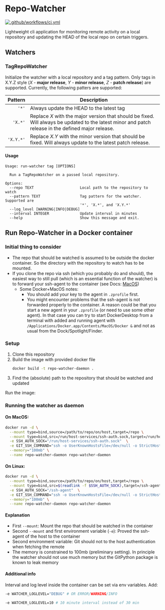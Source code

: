 # Repo-Watcher

[![.github/workflows/ci.yml](https://github.com/kschweiger/repo-watcher/actions/workflows/ci.yml/badge.svg)](https://github.com/kschweiger/repo-watcher/actions/workflows/ci.yml)

Lightweight cli application for monitoring remote activity on a local repository and
updating the HEAD of the local repo on certain triggers.

## Watchers
### TagRepoWatcher

Initialize the watcher with a local repository and a tag pattern. Only tags in X.Y.Z
style (*X* - **major release**, *Y* - **minor release**, *Z* - **patch release**) are
supported. Currently, the following patters are supported:

|   Pattern | Description                                                                                                                                         |
|----------:|-----------------------------------------------------------------------------------------------------------------------------------------------------|
|     `'*'` | Always update the HEAD to the latest tag                                                                                                            |
|   `'X.*'` | Replace *X* with the major version that should be fixed. Will always be updated to the latest minor and patch release in the defined major release. |
| `'X.Y.*'` | Replace *X.Y* with the minor version that should be fixed. Will always update to the latest patch release.                                          |

#### Usage

```
Usage: run-watcher tag [OPTIONS]

  Run a TagRepoWatcher on a passed local repository.

Options:
  --repo TEXT                     Local path to the repository to watch
  --pattern TEXT                  Tag pattern for the watcher. Supported are
                                  '*', 'X.*', and 'X.Y.*'
  --log_level [WARNING|INFO|DEBUG]
  --interval INTEGER              Update interval in minutes
  --help                          Show this message and exit.
```


## Run Repo-Watcher in a Docker container

### Initial thing to consider

- The repo that should be watched is assumed to be outside the docker container. So the directory with the repository to watch has to be mounted.
- If you clone the repo via ssh (which you probably do and should), the easiest way to still pull (which is an essential function of the watcher) is to forward your ssh-agent to the container (see Docs: [MacOS](https://docs.docker.com/desktop/mac/networking/#ssh-agent-forwarding))
  - Some Docker+MacOS notes:
    - You should add your key to the agent in `.zprofile` first.
    - You might encounter problems that the ssh-agent is not forwarded properly to the container.
      A reason could be that you start a new agent in your `.zprofile` (or need to use some other agent).
      In that case you can try to start DockerDesktop from a terminal with added and running agent with `/Applications/Docker.app/Contents/MacOS/Docker &`
      and not as usual from the Dock/Spotlight/Finder.

### Setup

1. Clone this repository
2. Build the image with provided docker file
    ```zsh
    docker build -t repo-watcher-daemon .
    ```
3. Find the (absolute) path to the repository that should be watched and updated


Run the image:

### Running the watcher as daemon

#### On MacOS:

```zsh
docker run -d \
  --mount type=bind,source=/path/to/repo/on/host,target=/repo \
  --mount type=bind,src=/run/host-services/ssh-auth.sock,target=/run/host-services/ssh-auth.sock \
  -e SSH_AUTH_SOCK="/run/host-services/ssh-auth.sock"  \
  -e GIT_SSH_COMMAND="ssh -o UserKnownHostsFile=/dev/null -o StrictHostKeyChecking=no" \
  --memory="100mb" \
  --name repo-watcher-daemon repo-watcher-daemon
```

#### On Linux:

```zsh
docker run -d \
  --mount type=bind,source=/path/to/repo/on/host,target=/repo \
  --mount type=bind,src=$(readlink -f $SSH_AUTH_SOCK),target=/ssh-agent \
  -e SSH_AUTH_SOCK="/ssh-agent"  \
  -e GIT_SSH_COMMAND="ssh -o UserKnownHostsFile=/dev/null -o StrictHostKeyChecking=no" \
  --memory="100mb" \
  --name repo-watcher-daemon repo-watcher-daemon
```


#### Explanation

- First `--mount`: Mount the repo that should be watched in the container
- Second `--mount` and first environment variable (`-e`): Proved the ssh-agent of the host to the container
- Second environment variable: Git should not to the host authentication when fetching the remote
- The memory is constrained to 100mb (preliminary setting). In principle the watcher should not use much memory but the GitPython package is known to leak memory

#### Additional info

Interval and log level inside the container can be set via env variables. Add:

```zsh
-e WATCHER_LOGLEVEL="DEBUG" # OR ERROR/WARNING/INFO
```

```zsh
-e WATCHER_LOGLEVEL=10 # 10 minute interval instead of 30 min
```